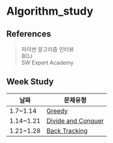 # Algorithm_study

## References
> 파이썬 알고리즘 인터뷰  
> BOJ  
> SW Expert Academy

## Week Study
|날짜|문제유형|
|------|---|
|1.7~1.14|[Greedy](https://github.com/jimin3263/Algorithm_study/tree/main/greedy)|
|1.14~1.21|[Divide and Conquer](https://github.com/jimin3263/Algorithm_study/tree/main/Divide%20and%20Conquer)|
|1.21~1.28|[Back Tracking](https://github.com/jimin3263/Algorithm_study/tree/main/Backtracking)|

